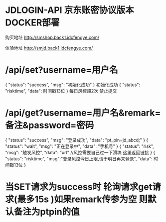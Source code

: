 # JDLOGIN-API 京东账密协议版本 DOCKER部署 
购买地址 http://smshop.back1.idcfengye.com/

体验地址 http://smjd.back1.idcfengye.com/

# /api/set?username=用户名
{
    "status": "success",
    "msg": "初始化成功"
}
初始化成功
{
    "status": "risktime",
    "data": 时间戳13位
}
每日风控超2次 禁止提交
# /api/get?username=用户名&remark=备注&password=密码
{
    "status": "success",
    "msg": "登录成功",
    "data": "pt_pin=jd_abcd;"
}
{
    "status": "wait",
    "msg": "正在登录中",
    "data": "手机号"
}
{
    "status": "risk",
    "msg": "触发风控",
    "data": "url" //风控需要自己过一下滑块 这里返回链接
}
{
    "status": "risktime",
    "msg":"登录风控今日上限,请于明日再来登录",
    "data": 时间戳13位
}
# 当SET请求为success时 轮询请求get请求(最多15s )如果remark传参为空 则默认备注为ptpin的值
